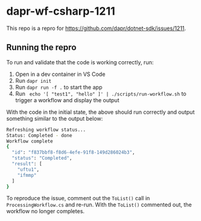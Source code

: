 # dapr-wf-csharp-1211

This repo is a repro for https://github.com/dapr/dotnet-sdk/issues/1211.

## Running the repro

To run and validate that the code is working correctly, run:

1. Open in a dev container in VS Code
2. Run `dapr init`
3. Run `dapr run -f .` to start the app
4. Run ` echo '[ "test1", "hello" ]' | ./scripts/run-workflow.sh` to trigger a workflow and display the output


With the code in the initial state, the above should run correctly and output something similar to the output below:

```bash
Refreshing workflow status...
Status: Completed - done
Workflow complete
{
  "id": "f837bbf8-f8d6-4efe-91f8-149d286024b3",
  "status": "Completed",
  "result": [
    "uftu1",
    "ifmmp"
  ]
}
```

To reproduce the issue, comment out the `ToList()` call in `ProcessingWorkflow.cs` and re-run.
With the `ToList()` commented out, the workflow no longer completes.
